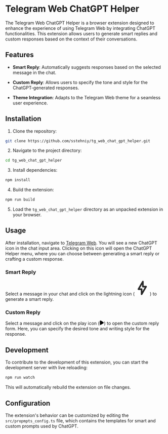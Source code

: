# Telegram Web ChatGPT Helper

The Telegram Web ChatGPT Helper is a browser extension designed to enhance the experience of using Telegram Web by integrating ChatGPT functionalities. This extension allows users to generate smart replies and custom responses based on the context of their conversations.

## Features

- **Smart Reply**: Automatically suggests responses based on the selected message in the chat.

- **Custom Reply**: Allows users to specify the tone and style for the ChatGPT-generated responses.

- **Theme Integration**: Adapts to the Telegram Web theme for a seamless user experience.

## Installation

1. Clone the repository:

```bash
git clone https://github.com/sstehniy/tg_web_chat_gpt_helper.git
```

2. Navigate to the project directory:

```bash
cd tg_web_chat_gpt_helper
```

3. Install dependencies:

```bash
npm install
```

4. Build the extension:

```bash
npm run build
```

5. Load the `tg_web_chat_gpt_helper` directory as an unpacked extension in your browser.

## Usage

After installation, navigate to [Telegram Web](https://web.telegram.org). You will see a new ChatGPT icon in the chat input area. Clicking on this icon will open the ChatGPT Helper menu, where you can choose between generating a smart reply or crafting a custom response.

### Smart Reply

Select a message in your chat and click on the lightning icon (![lightning icon](src/assets/lightning.svg)) to generate a smart reply.

### Custom Reply

Select a message and click on the play icon (![play icon](src/assets/play.svg)) to open the custom reply form. Here, you can specify the desired tone and writing style for the response.

## Development

To contribute to the development of this extension, you can start the development server with live reloading:
  
```bash
npm run watch
```

This will automatically rebuild the extension on file changes.

## Configuration

The extension's behavior can be customized by editing the `src/propmpts_config.ts` file, which contains the templates for smart and custom prompts used by ChatGPT.

